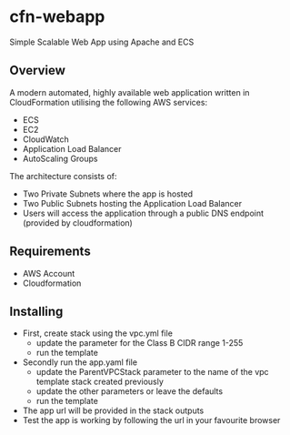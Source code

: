 # cfn-webapp
Simple Scalable Web App using Apache and ECS

## Overview
A modern automated, highly available web application written in CloudFormation utilising the following AWS services:

- ECS
- EC2
- CloudWatch
- Application Load Balancer
- AutoScaling Groups

The architecture consists of: 

- Two Private Subnets where the app is hosted
- Two Public Subnets hosting the Application Load Balancer
- Users will access the application through a public DNS endpoint (provided by cloudformation)

## Requirements 
- AWS Account
- Cloudformation

## Installing
- First, create stack using the vpc.yml file
  - update the parameter for the Class B CIDR range 1-255
  - run the template
- Secondly run the app.yaml file
  - update the ParentVPCStack parameter to the name of the vpc template stack created previously
  - update the other parameters or leave the defaults
  - run the template
- The app url will be provided in the stack outputs
- Test the app is working by following the url in your favourite browser


